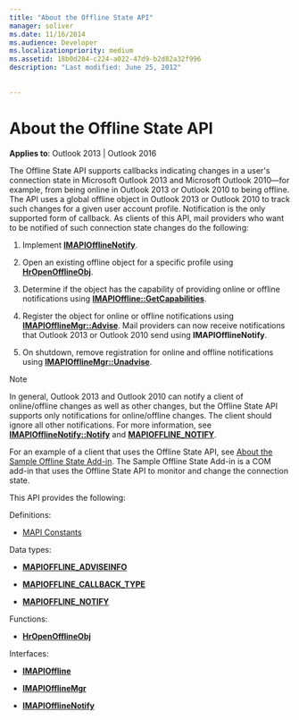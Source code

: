 ```yaml
---
title: "About the Offline State API"
manager: soliver
ms.date: 11/16/2014
ms.audience: Developer
ms.localizationpriority: medium
ms.assetid: 18b0d284-c224-a022-47d9-b2d82a32f996
description: "Last modified: June 25, 2012"
 
 
---
```


# About the Offline State API

  
  
**Applies to**: Outlook 2013 | Outlook 2016 
  
The Offline State API supports callbacks indicating changes in a user's connection state in Microsoft Outlook 2013 and Microsoft Outlook 2010—for example, from being online in Outlook 2013 or Outlook 2010 to being offline. The API uses a global offline object in Outlook 2013 or Outlook 2010 to track such changes for a given user account profile. Notification is the only supported form of callback. As clients of this API, mail providers who want to be notified of such connection state changes do the following:
  
1. Implement **[IMAPIOfflineNotify](imapiofflinenotifyiunknown.md)**. 
    
2. Open an existing offline object for a specific profile using **[HrOpenOfflineObj](hropenofflineobj.md)**. 
    
3. Determine if the object has the capability of providing online or offline notifications using **[IMAPIOffline::GetCapabilities](imapioffline-getcapabilities.md)**. 
    
4. Register the object for online or offline notifications using **[IMAPIOfflineMgr::Advise](imapiofflinemgr-advise.md)**. Mail providers can now receive notifications that Outlook 2013 or Outlook 2010 send using **IMAPIOfflineNotify**. 
    
5. On shutdown, remove registration for online and offline notifications using **[IMAPIOfflineMgr::Unadvise](imapiofflinemgr-unadvise.md)**. 
    
> [!NOTE]
> In general, Outlook 2013 and Outlook 2010 can notify a client of online/offline changes as well as other changes, but the Offline State API supports only notifications for online/offline changes. The client should ignore all other notifications. For more information, see **[IMAPIOfflineNotify::Notify](imapiofflinenotify-notify.md)** and **[MAPIOFFLINE_NOTIFY](mapioffline_notify.md)**. 
  
 For an example of a client that uses the Offline State API, see [About the Sample Offline State Add-in](about-the-sample-offline-state-add-in.md). The Sample Offline State Add-in is a COM add-in that uses the Offline State API to monitor and change the connection state.
  
This API provides the following:
  
Definitions:
  
- [MAPI Constants](mapi-constants.md)
    
Data types:
  
- **[MAPIOFFLINE_ADVISEINFO](mapioffline_adviseinfo.md)**
    
- **[MAPIOFFLINE_CALLBACK_TYPE](mapioffline_callback_type.md)**
    
- **[MAPIOFFLINE_NOTIFY](mapioffline_notify.md)**
    
Functions:
  
- **[HrOpenOfflineObj](hropenofflineobj.md)**
    
Interfaces:
  
- **[IMAPIOffline](imapiofflineiunknown.md)**
    
- **[IMAPIOfflineMgr](imapiofflinemgrimapioffline.md)**
    
- **[IMAPIOfflineNotify](imapiofflinenotifyiunknown.md)**
    

